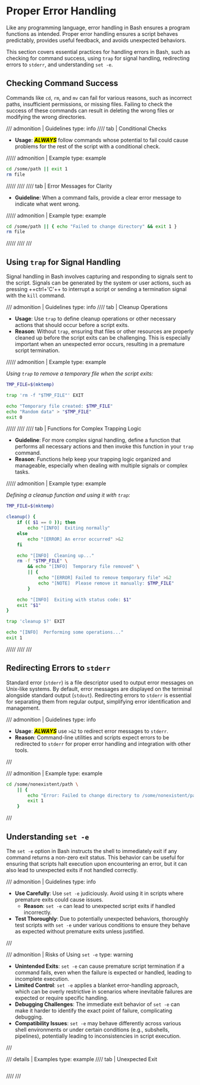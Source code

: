 # Proper Error Handling

Like any programming language, error handling in Bash ensures a program functions as intended. Proper error handling ensures a script behaves predictably, provides useful feedback, and avoids unexpected behaviors.

This section covers essential practices for handling errors in Bash, such as checking for command success, using `trap` for signal handling, redirecting errors to `stderr`, and understanding `set -e`.

## Checking Command Success

Commands like `cd`, `rm`, and `mv` can fail for various reasons, such as incorrect paths, insufficient permissions, or missing files. Failing to check the success of these commands can result in deleting the wrong files or modifying the wrong directories.

/// admonition | Guidelines
    type: info
//// tab | Conditional Checks

- **Usage**: <mark>**_ALWAYS_**</mark> follow commands whose potential to fail could cause problems for the rest of the script with a conditional check.

///// admonition | Example
    type: example

```bash
cd /some/path || exit 1
rm file
```

/////
////
//// tab | Error Messages for Clarity

- **Guideline**: When a command fails, provide a clear error message to indicate what went wrong.

///// admonition | Example
    type: example

```bash
cd /some/path || { echo "Failed to change directory" && exit 1 }
rm file
```

/////
////
///

## Using `trap` for Signal Handling

Signal handling in Bash involves capturing and responding to signals sent to the script. Signals can be generated by the system or user actions, such as pressing ++ctrl+'C'++ to interrupt a script or sending a termination signal with the `kill` command.

/// admonition | Guidelines
    type: info
//// tab | Cleanup Operations

- **Usage**: Use `trap` to define cleanup operations or other necessary actions that should occur before a script exits.
- **Reason**: Without `trap`, ensuring that files or other resources are properly cleaned up before the script exits can be challenging. This is especially important when an unexpected error occurs, resulting in a premature script termination.

///// admonition | Example
    type: example

_Using `trap` to remove a temporary file when the script exits:_

```bash
TMP_FILE=$(mktemp)

trap 'rm -f "$TMP_FILE"' EXIT

echo "Temporary file created: $TMP_FILE"
echo "Random data" > "$TMP_FILE"
exit 0
```

/////
////
//// tab | Functions for Complex Trapping Logic

- **Guideline**: For more complex signal handling, define a function that performs all necessary actions and then invoke this function in your `trap` command.
- **Reason**: Functions help keep your trapping logic organized and manageable, especially when dealing with multiple signals or complex tasks.

///// admonition | Example
    type: example

_Defining a cleanup function and using it with `trap`:_

```bash
TMP_FILE=$(mktemp)

cleanup() {
    if (( $1 == 0 )); then
        echo "[INFO]  Exiting normally"
    else
        echo "[ERROR] An error occurred" >&2
    fi

    echo "[INFO]  Cleaning up..."
    rm -f "$TMP_FILE" \
        && echo "[INFO]  Temporary file removed" \
        || {
            echo "[ERROR] Failed to remove temporary file" >&2
            echo "[NOTE]  Please remove it manually: $TMP_FILE"
        }

    echo "[INFO]  Exiting with status code: $1"
    exit "$1"
}

trap 'cleanup $?' EXIT

echo "[INFO]  Performing some operations..."
exit 1
```

/////
////
///

## Redirecting Errors to `stderr`

Standard error (`stderr`) is a file descriptor used to output error messages on Unix-like systems. By default, error messages are displayed on the terminal alongside standard output (`stdout`). Redirecting errors to `stderr` is essential for separating them from regular output, simplifying error identification and management.

/// admonition | Guidelines
    type: info

- **Usage**: <mark>**_ALWAYS_**</mark> use `>&2` to redirect error messages to `stderr`.
- **Reason**: Command-line utilities and scripts expect errors to be redirected to `stderr` for proper error handling and integration with other tools.

///

/// admonition | Example
    type: example

```bash
cd /some/nonexistent/path \
    || {
        echo "Error: Failed to change directory to /some/nonexistent/path" >&2
        exit 1
    }
```

///

## Understanding `set -e`

The `set -e` option in Bash instructs the shell to immediately exit if any command returns a non-zero exit status. This behavior can be useful for ensuring that scripts halt execution upon encountering an error, but it can also lead to unexpected exits if not handled correctly.

/// admonition | Guidelines
    type: info

- **Use Carefully**: Use `set -e` judiciously. Avoid using it in scripts where premature exits could cause issues.
    - **Reason**: `set -e` can lead to unexpected script exits if handled incorrectly.
- **Test Thoroughly**: Due to potentially unexpected behaviors, thoroughly test scripts with `set -e` under various conditions to ensure they behave as expected without premature exits unless justified.

///

/// admonition | Risks of Using `set -e`
    type: warning

- **Unintended Exits**: `set -e` can cause premature script termination if a command fails, even when the failure is expected or handled, leading to incomplete execution.
- **Limited Control**: `set -e` applies a blanket error-handling approach, which can be overly restrictive in scenarios where inevitable failures are expected or require specific handling.
- **Debugging Challenges**: The immediate exit behavior of `set -e` can make it harder to identify the exact point of failure, complicating debugging.
- **Compatibility Issues**: `set -e` may behave differently across various shell environments or under certain conditions (e.g., subshells, pipelines), potentially leading to inconsistencies in script execution.

///


/// details | Examples
    type: example
//// tab | Unexpected Exit

<!-- TODO: Come up with some good examples for this. -->

```bash

```

////
///
